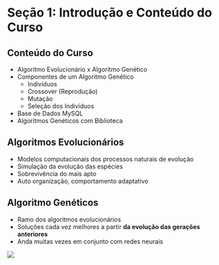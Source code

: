 # **Seção 1: Introdução e Conteúdo do Curso**

## Conteúdo do Curso
- Algoritmo Evolucionário x Algoritmo Genético
- Componentes de um Algoritmo Genético
  - Indivíduos
  - Crossover (Reprodução)
  - Mutação
  - Seleção dos Indivíduos
- Base de Dados MySQL
- Algoritmos Genéticos com Biblioteca

## Algoritmos Evolucionários
- Modelos computacionais dos processos naturais de evolução
- Simulação da evolução das espécies
- Sobrevivência do mais apto
- Auto organização, comportamento adaptativo

## Algoritmo Genéticos
- Ramo dos algoritmos evolucionários
- Soluções cada vez melhores a partir **da evolução das gerações anteriores**
- Anda muitas vezes em conjunto com redes neurais

<img src="Photos/Secao 1/fluxograma.png">